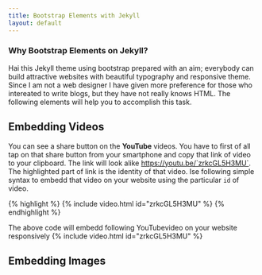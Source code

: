 ```yaml
---
title: Bootstrap Elements with Jekyll
layout: default
---
```


### Why Bootstrap Elements on Jekyll?
Hai this Jekyll theme using bootstrap prepared with an aim; everybody can build attractive websites with beautiful typography and responsive theme. Since I am not a web designer I have given more preference for those who intereated to write blogs, but they have not really knows HTML. The following elements will help you to accomplish this task.

## Embedding Videos
 You can see a share button on the **YouTube** videos. You have to first of all tap on that share button from your smartphone and copy that link of video to your clipboard. The link will look alike https://youtu.be/`zrkcGL5H3MU`. The highlighted part of link is the identity of that video. Ise following simple syntax to embedd that video on your website using the particular `id` of video.
 
{% highlight %}
{% include video.html id="zrkcGL5H3MU" %}
{% endhighlight %}

The above code will embedd following YouTubevideo on your website responsively
{% include video.html id="zrkcGL5H3MU" %}

## Embedding Images
